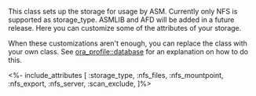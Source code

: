This class sets up the storage for usage by ASM.
Currently only NFS is supported as storage_type. ASMLIB and AFD will be added in a future release.
Here you can customize some of the attributes of your storage.

When these customizations aren't enough, you can replace the class with your own class. See [ora_profile::database](./database.html) for an explanation on how to do this.

<%- include_attributes [
  :storage_type,
  :nfs_files,
  :nfs_mountpoint,
  :nfs_export,
  :nfs_server,
  :scan_exclude,
]%>
